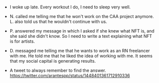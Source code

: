 - I woke up late. Every workout I do, I need to sleep very well.

- N. called me telling me that he won't work on the CAA project anymore. L. also told us that he wouldn't continue with us.

- P. answered my message in which I asked if she knew what NFT is, and she said she didn't know. So I need to write a text explaining what NFT is for artists.

- D. messaged me telling me that he wants to work as an RN freelancer with me. He told me that he liked the idea of working with me. It seems that my social capital is generating results.

- A tweet to always remember to find the answer. https://twitter.com/arantespp/status/1448401361712910336
